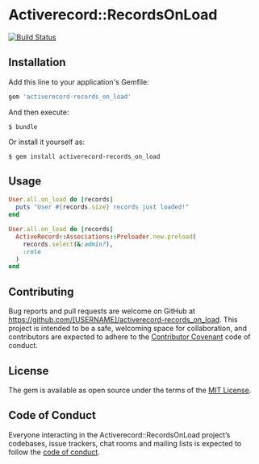# Activerecord::RecordsOnLoad
[![Build Status](https://travis-ci.org/Jun0kada/activerecord-records_on_load.svg?branch=master)](https://travis-ci.org/Jun0kada/activerecord-records_on_load)

## Installation

Add this line to your application's Gemfile:

```ruby
gem 'activerecord-records_on_load'
```

And then execute:

    $ bundle

Or install it yourself as:

    $ gem install activerecord-records_on_load

## Usage

```ruby
User.all.on_load do |records|
  puts "User #{records.size} records just loaded!"
end

User.all.on_load do |records|
  ActiveRecord::Associations::Preloader.new.preload(
    records.select(&:admin?),
    :role
  )
end
```

## Contributing

Bug reports and pull requests are welcome on GitHub at https://github.com/[USERNAME]/activerecord-records_on_load. This project is intended to be a safe, welcoming space for collaboration, and contributors are expected to adhere to the [Contributor Covenant](http://contributor-covenant.org) code of conduct.

## License

The gem is available as open source under the terms of the [MIT License](https://opensource.org/licenses/MIT).

## Code of Conduct

Everyone interacting in the Activerecord::RecordsOnLoad project’s codebases, issue trackers, chat rooms and mailing lists is expected to follow the [code of conduct](https://github.com/[USERNAME]/activerecord-records_on_load/blob/master/CODE_OF_CONDUCT.md).
